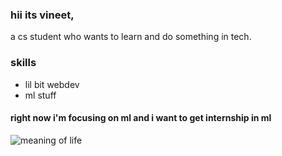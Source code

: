 ### hii its vineet,
  a cs student who wants to learn and do something in tech.
### skills
- lil bit webdev
- ml stuff

#### **right now i'm focusing on ml and i want to get internship in ml**

![meaning of life](https://saurabhalone.com/images/image.jpeg "a life")
